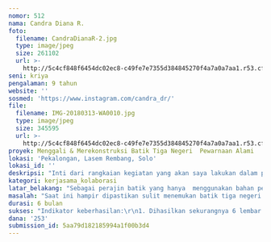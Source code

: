 ```yaml
---
nomor: 512
nama: Candra Diana R.
foto:
  filename: CandraDianaR-2.jpg
  type: image/jpeg
  size: 261102
  url: >-
    http://5c4cf848f6454dc02ec8-c49fe7e7355d384845270f4a7a0a7aa1.r53.cf2.rackcdn.com/b9c5db75-6a5a-449c-84ed-ca85f8bf9fe6/CandraDianaR-2.jpg
seni: kriya
pengalaman: 9 tahun
website: ''
sosmed: 'https://www.instagram.com/candra_dr/'
file:
  filename: IMG-20180313-WA0010.jpg
  type: image/jpeg
  size: 345595
  url: >-
    http://5c4cf848f6454dc02ec8-c49fe7e7355d384845270f4a7a0a7aa1.r53.cf2.rackcdn.com/91882178-e176-48b8-972b-6ee4eb37fd60/IMG-20180313-WA0010.jpg
proyek: Menggali & Merekonstruksi Batik Tiga Negeri  Pewarnaan Alami
lokasi: 'Pekalongan, Lasem Rembang, Solo'
lokasi_id: ''
deskripsi: "Inti dari rangkaian kegiatan yang akan saya lakukan dalam proyek ini adalah melakukan napak tilas proses pembuatan batik tiga negeri dan mengungkap fakta atau hasil yang bisa menjadi bahan pembelajaran mengenai keunikan atau keistimewaan batik tulis warna alam tiga negeri.\r\n\r\nSecara garis besar saya akan melakukan mulai dari proses pra produksi seperti pengumpulan referensi yang mendukung pra produksi dan produksi. Menggalang kerjasama atau keterlibatan pelaku batik di Lasem, Pekalongan dan Solo untuk mendukung pelaksanaannya.\r\n\r\nMenjalankan proses pembuatan batik tiga negeri dengan warna alam sesuai dengan pakem bagaimana batik ini dibuat di masa silam dan mendokumentasikan setiap tahapan proses.\r\n\r\nMemastikan memperoleh hasil berupa kain batik tiga negeri seperti dikehendaki sebagai bukti bahwa ada alasan yang sangat menentukan mengapa batik ini dibuat di tiga daerah yang jauh jaraknya.\r\n\r\nMensosialisasikan  semua hasilnya kepada pihak yang memiliki kaitan atau  kepedulian pada salah satu kearifan dan keistimewaan  batik Indonesia yang belum banyak diungkap.\r\n\r\n"
kategori: kerjasama_kolaborasi
latar_belakang: "Sebagai perajin batik yang hanya  menggunakan bahan pewarna alami, saya berkesempatan ikut terlibatan dalam sebuah acara pelatihan warna alam untuk batik di Lasem Rembang. Di sana saya menemukan fakta yang sangat menarik. Dalam praktek pewarnaan batik yang saya ikuti, warna merah atau setidaknya mendekati merah yang selama ini sangat sulit saya dapatkan meski dengan bahan yang sama, sejauh saya melakukannya di daerah lain, disini bisa didapat tanpa kesulitan berarti. \r\nDari pengalaman itu mengingatkan pada sejarah pembuatan batik tiga negeri dimana proses warna merah dilakukan di daerah lasem tersebut. Sementara warna lain yaitu Biru dilakukan di Pekalongan dan Soga oleh perajin di Solo. Saya pernah melakukan pewarnan biru dengan indigofera di Pekalongan dan mengenal warna soga (soga jawa: kayu Jambal, Tingi dan Tegeran) sebagai karakter utama teman-teman pembatik di Solo. \r\nDari situlah saya sangat bersemangat untuk mencoba menyusuri dan melakukan proses pewarnaan batik tiga negeri yang sangat mleegenda itu, dengan cara sebagaimana para perajin dahulu melakukannya. \r\nPerjalanan proses pembuatan batik-batik tiga negeri dengan warna alam ini nantinya diharapkan akan menghasilkan catatan pengetahuan bagi siapa saja khususnya para pecinta batik ramah lingkungan mengenai begitu istimewanya batik tiga negeri kita dengan kombinasi kekuatan warna dari tiga daerah yang luar biasa."
masalah: "Saat ini hampir dipastikan sulit menemukan batik tiga negeri dengan proses pembuatan seperti dahulu dilakukan. Yang ada batik tiga negeri yang hanya karena memiliki 3 warna khasnya, namun prosesnya hanya di satu daerah  dan menggunakan pewarna sintetis/kimia\r\n. \r\nBisa dipastikan juga sulit menemukan atau mungkin sudah tidak ada yang membuat batik tiga negeri dengan  pewarnaan bahan pewarna alami. Biru dari daun indigofera organik, merah dengan akar mengkudu atau kulit kayu Tingi dan Soga dari Kayu Jambal, Tingi, Tegeran. Bahkan oleh sementara kalangan warna merah dari bahan alami dianggap sebuah legenda yang sulit dibuktikan dan kembali dilakukan\r\n\r\nTesis saya, bahwa karakteristik air Lasem memungkinkan diperoleh warna merah dengan bahan alami yang selama ini dikesampingkan dan kurang disadari sebagai penentu,  juga menghasilkan keragaman serta kualitas warna lebih baik. \r\n\r\nKeengganan menggunakan bahan pewarna alami karena dianggap rumit dan merepotkan menjadikan merah pada batik tiga negeri warna alam dinilai sulit untuk diwujudkan\r\n\r\nMembuat batik tiga negeri warna alam saat ini membutuhkan kesungguhan, tenaga, waktu dan biaya yang tidak kecil. Terlebih untukkemudian membagikan informasi fakta unik proses dan hasil yang didapat  kepada kalangan luas. \r\n\r\nMelalui dana hibah, maka bisa dilakuakan\r\npenelusuran, produksi dan mengkomunikasikan hasilnya kepada khalayak. Itu yang akan saya lakukan."
durasi: 6 bulan
sukses: "Indikator keberhasilan:\r\n1. Dihasilkan sekurangnya 6 lembar kain batik tiga negeri dengan proses di Pekalongan, Lasem dan Solo, menggunakan bahan pewarna alami.\r\n\r\n2.  Diperoleh dokumentasi pewarnaan khususnya merah dengan bahan warna alam yang dilakukan di Lasem Kabupaten Rembang\r\n\r\n3. Diperoleh dokumentasi proses pembuatan batik tiga negeri dengan warna alam untuk memperkaya bahan pembelajaran  batik khususnya batik warna alam ramah lingkungan\r\n\r\n4. Dilaksanakannya forum diskusi dan presentasi mengenai hasil kegiatan proyek dan beberapa pihak yang memiliki kaitan dengan persoalan batik dan mereka dapat terinformasi."
dana: '253'
submission_id: 5aa79d182185994a1f00b3d4
---
```

